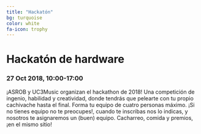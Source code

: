 ```yaml
---
title: "Hackatón"
bg: turquoise
color: white
fa-icon: trophy
---
```

# Hackatón de hardware

### 27 Oct 2018, 10&#58;00-17&#58;00

¡ASROB y UC3Music organizan el hackathon de 2018!
Una competición de ingenio, habilidad y creatividad, donde tendrás que pelearte con tu propio cachivache hasta el final.
Forma tu equipo de cuatro personas máximo. ¡Si no tienes equipo no te preocupes!, cuando te inscribas nos lo indicas, y nosotros te asignaremos un (buen) equipo.
Cacharreo, comida y premios, ¡en el mismo sitio!




